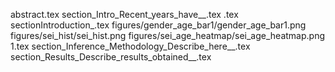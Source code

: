 abstract.tex
section_Intro_Recent_years_have__.tex
.tex
sectionIntroduction_.tex
figures/gender_age_bar1/gender_age_bar1.png
figures/sei_hist/sei_hist.png
figures/sei_age_heatmap/sei_age_heatmap.png
1.tex
section_Inference_Methodology_Describe_here__.tex
section_Results_Describe_results_obtained__.tex
